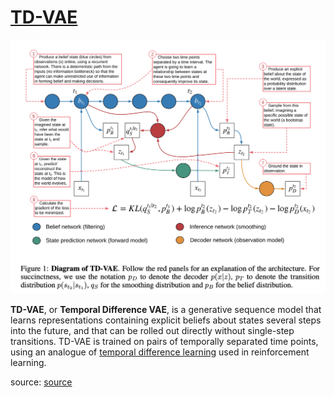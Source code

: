# [TD-VAE](https://paperswithcode.com/method/td-vae)
![](./img/Screen_Shot_2020-06-28_at_5.41.08_PM.png)

**TD-VAE**, or **Temporal Difference VAE**, is a generative sequence model that learns representations containing explicit beliefs about states several steps into the future, and that can be rolled out directly without single-step transitions. TD-VAE is trained on pairs of temporally separated time points, using an analogue of [temporal difference learning](https://paperswithcode.com/method/td-lambda) used in reinforcement learning.

source: [source](http://arxiv.org/abs/1806.03107v3)
